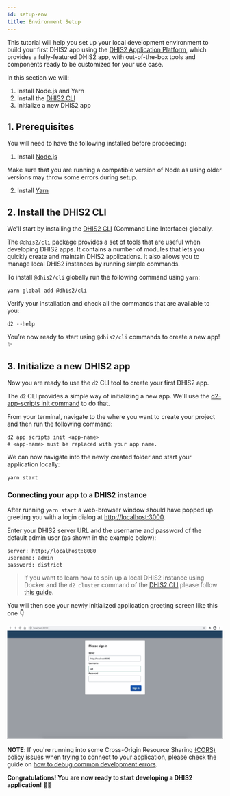 ```yaml
---
id: setup-env
title: Environment Setup 
---
```

This tutorial will help you set up your local development environment to build your first DHIS2 app using the [DHIS2 Application Platform](https://platform.dhis2.nu/#/), which provides a fully-featured DHIS2 app, with out-of-the-box tools and components ready to be customized for your use case. 

In this section we will:

1. Install Node.js and Yarn  
2. Install the [DHIS2 CLI](https://cli.dhis2.nu/#/)
3. Initialize a new DHIS2 app 

## 1. Prerequisites 

You will need to have the following installed before proceeding:

1. Install [Node.js](https://nodejs.org/en/download/)

Make sure that you are running a compatible version of Node as using older versions may throw some errors during setup. 

2. Install [Yarn](https://yarnpkg.com/getting-started/install)

## 2. Install the DHIS2 CLI

We'll start by installing the [DHIS2 CLI](https://cli.dhis2.nu/#/) (Command Line Interface) globally. 

The `@dhis2/cli` package provides a set of tools that are useful when developing DHIS2 apps. It contains a number of modules that lets you quickly create and maintain DHIS2 applications. It also allows you to manage local DHIS2 instances by running simple commands. 

To install `@dhis2/cli` globally run the following command using `yarn`:  

```shell
yarn global add @dhis2/cli
```

Verify your installation and check all the commands that are available to you: 

```shell
d2 --help
```

You’re now ready to start using `@dhis2/cli` commands to create a new app! ✨

## 3. Initialize a new DHIS2 app

Now you are ready to use the `d2` CLI tool to create your first DHIS2 app. 

The `d2` CLI provides a simple way of initializing a new app. We'll use the [d2-app-scripts init command](https://platform.dhis2.nu/#/scripts/init) to do that. 

From your terminal, navigate to the where you want to create your project and then run the following command: 

```shell
d2 app scripts init <app-name>
# <app-name> must be replaced with your app name.
``` 
We can now navigate into the newly created folder and start your application locally: 

```shell
yarn start
```

### Connecting your app to a DHIS2 instance 

After running `yarn start` a web-browser window should have popped up greeting you with a login dialog at [http://localhost:3000](http://localhost:3000). 

Enter your DHIS2 server URL and the username and password of the default admin user (as shown in the example below): 

```
server: http://localhost:8080
username: admin
password: district
```
> If you want to learn how to spin up a local DHIS2 instance using Docker and the `d2 cluster` command of the [DHIS2 CLI](https://cli.dhis2.nu/#/commands/d2-cluster) please follow [this guide](../guides/spin-up-local-instance). 

You will then see your newly initialized application greeting screen like this one 👇 

![Sign In](./assets/sign-in-app.gif)

**NOTE**: If you're running into some Cross-Origin Resource Sharing [(CORS)](https://developer.mozilla.org/en-US/docs/Web/HTTP/CORS) policy issues when trying to connect to your application, please check the guide on [how to debug common development errors](../guides/debug-instance). 

**Congratulations! You are now ready to start developing a DHIS2 application!** 👏🏽

